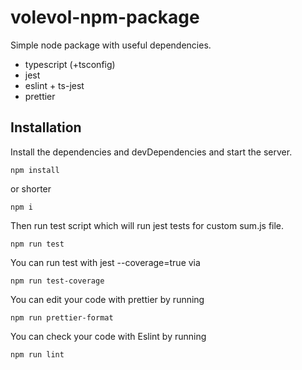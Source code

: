 # volevol-npm-package

Simple node package with useful dependencies.

- typescript (+tsconfig)
- jest
- eslint + ts-jest
- prettier

## Installation

Install the dependencies and devDependencies and start the server.

```
npm install
```

or shorter

```
npm i
```

Then run test script which will run jest tests for custom sum.js file.

```
npm run test
```

You can run test with jest --coverage=true via

```
npm run test-coverage
```

You can edit your code with prettier by running

```
npm run prettier-format
```

You can check your code with Eslint by running

```
npm run lint
```
